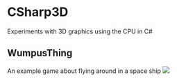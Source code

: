 # CSharp3D
Experiments with 3D graphics using the CPU in C#

## WumpusThing
An example game about flying around in a space ship
<img src="https://sandergi.github.io/images/wumpus.jpg"></img>
